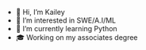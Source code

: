 - 👋 Hi, I’m Kailey
- 👀 I’m interested in SWE/A.I/ML
- 🌱 I’m currently learning Python
- 🎓 Working on my associates degree
<!---
kailey-scruggs/kailey-scruggs is a ✨ special ✨ repository because its `README.md` (this file) appears on your GitHub profile.
You can click the Preview link to take a look at your changes.
--->
